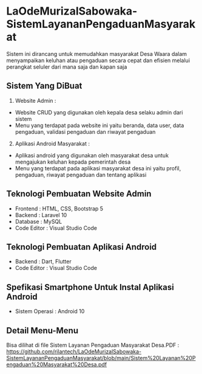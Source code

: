 # LaOdeMurizalSabowaka-SistemLayananPengaduanMasyarakat
 Sistem ini dirancang untuk memudahkan masyarakat Desa Waara dalam menyampaikan keluhan atau pengaduan secara cepat dan efisien melalui perangkat seluler dari mana saja dan kapan saja
 
## Sistem Yang DiBuat
1. Website Admin :
- Website CRUD yang digunakan oleh  kepala desa selaku admin dari sistem
- Menu yang terdapat pada website ini yaitu beranda, data user, data pengaduan, validasi pengaduan dan riwayat pengaduan

2. Aplikasi Android Masyarakat :
- Aplikasi android yang digunakan oleh masyarakat desa untuk mengajukan keluhan kepada pemerintah desa
- Menu yang terdapat pada aplikasi masyarakat desa ini yaitu profil, pengaduan, riwayat pengaduan dan tentang aplikasi

## Teknologi Pembuatan Website Admin
- Frontend : HTML, CSS, Bootstrap 5
- Backend : Laravel 10
- Database : MySQL
- Code Editor : Visual Studio Code

## Teknologi Pembuatan Aplikasi Android
- Backend : Dart, Flutter
- Code Editor : Visual Studio Code

## Spefikasi Smartphone Untuk Instal Aplikasi Android
- Sistem Operasi : Android 10

## Detail Menu-Menu
Bisa dilihat di file Sistem Layanan Pengaduan Masyarakat Desa.PDF : https://github.com/rilantech/LaOdeMurizalSabowaka-SistemLayananPengaduanMasyarakat/blob/main/Sistem%20Layanan%20Pengaduan%20Masyarakat%20Desa.pdf


